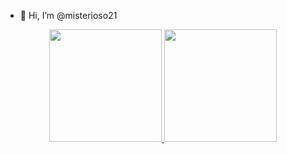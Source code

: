 - 👋 Hi, I’m @misterioso21
<!---
misterioso21/misterioso21 is a ✨ special ✨ repository because its `README.md` (this file) appears on your GitHub profile.
You can click the Preview link to take a look at your changes.
--->

<div align="center">
  <a href="https://github.com/misterioso21">
  <img height="180em" src="https://github-readme-stats.vercel.app/api?username=misterioso21&show_icons=true&theme=dark&include_all_commits=true&count_private=true"/>
  <img height="180em" src="https://github-readme-stats.vercel.app/api/top-langs/?username=misterioso21&layout=compact&langs_count=7&theme=dark"/>
</div>
